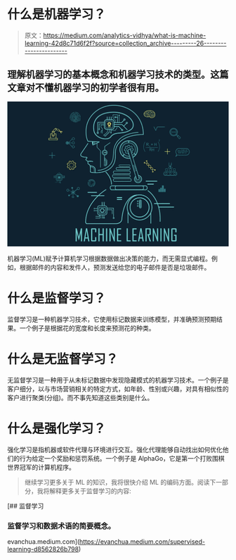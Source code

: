 # 什么是机器学习？

> 原文：<https://medium.com/analytics-vidhya/what-is-machine-learning-42d8c71d6f2f?source=collection_archive---------26----------------------->

## 理解机器学习的基本概念和机器学习技术的类型。这篇文章对不懂机器学习的初学者很有用。

![](img/e396085e418ee208562373ca49b4db1b.png)

机器学习(ML)赋予计算机学习根据数据做出决策的能力，而无需显式编程。例如，根据邮件的内容和发件人，预测发送给您的电子邮件是否是垃圾邮件。

# 什么是监督学习？

监督学习是一种机器学习技术，它使用标记数据来训练模型，并准确预测预期结果。一个例子是根据花的宽度和长度来预测花的种类。

# **什么是无监督学习？**

无监督学习是一种用于从未标记数据中发现隐藏模式的机器学习技术。一个例子是客户细分，以与市场营销相关的特定方式，如年龄、性别或兴趣，对具有相似性的客户进行聚类(分组)。而不事先知道这些类别是什么。

# **什么是强化学习？**

强化学习是指机器或软件代理与环境进行交互。强化代理能够自动找出如何优化他们的行为给定一个奖励和惩罚系统。一个例子是 AlphaGo，它是第一个打败围棋世界冠军的计算机程序。

> 继续学习更多关于 ML 的知识，我将很快介绍 ML 的编码方面。阅读下一部分，我将解释更多关于监督学习的内容:

[](https://evanchua.medium.com/supervised-learning-d8562826b798) [## 监督学习

### 监督学习和数据术语的简要概念。

evanchua.medium.com](https://evanchua.medium.com/supervised-learning-d8562826b798)